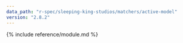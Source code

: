 ```yaml
---
data_path: "r-spec/sleeping-king-studios/matchers/active-model"
version: "2.8.2"
---
```


{% include reference/module.md %}
